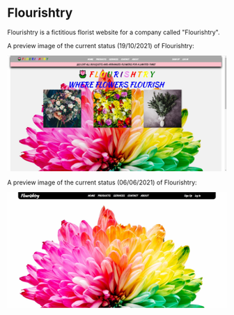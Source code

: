 # Flourishtry

Flourishtry is a fictitious florist website for a company called "Flourishtry".

A preview image of the current status (19/10/2021) of Flourishtry:

![Preview](previews/flourishtry-preview-002.jpg)

A preview image of the current status (06/06/2021) of Flourishtry:

![Preview](previews/flourishtry-preview-001.jpg)
